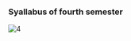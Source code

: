  ### Syallabus of fourth semester
 
![4](https://user-images.githubusercontent.com/88783614/194802966-1feb496f-01b6-4e39-aa8f-db98bd03fbfb.png)
